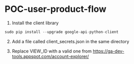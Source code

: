 # POC-user-product-flow

1. Install the client library

```python
sudo pip install --upgrade google-api-python-client
```

2. Add a file called client_secrets.json in the same directory

3. Replace VIEW_ID with a valid one from https://ga-dev-tools.appspot.com/account-explorer/